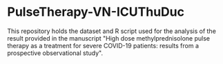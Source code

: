 # PulseTherapy-VN-ICUThuDuc
This repository holds the dataset and R script used for the analysis of the result provided in the manuscript "High dose methylprednisolone pulse therapy as a treatment for severe COVID-19 patients: results from a prospective observational study".
